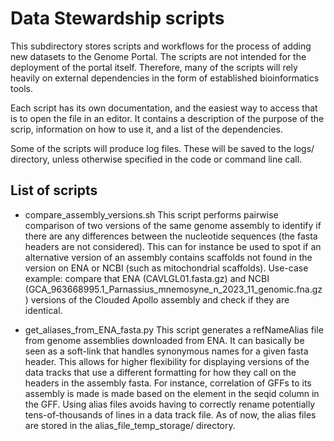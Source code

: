 # Data Stewardship scripts

This subdirectory stores scripts and workflows for the process of adding new datasets to the Genome Portal. The scripts are not intended for the deployment of the portal itself. Therefore, many of the scripts will rely heavily on external dependencies in the form of established bioinformatics tools.

Each script has its own documentation, and the easiest way to access that is to open the file in an editor. It contains a description of the purpose of the scrip, information on how to use it, and a list of the dependencies.

Some of the scripts will produce log files. These will be saved to the logs/ directory, unless otherwise specified in the code or command line call.

## List of scripts

- compare_assembly_versions.sh
This script performs pairwise comparison of two versions of the same genome assembly to identify if there are
any differences between the nucleotide sequences (the fasta headers are not considered). This can for instance be used to spot if an alternative version of an assembly contains scaffolds not found in the version on ENA or NCBI (such as mitochondrial scaffolds). Use-case example: compare that ENA (CAVLGL01.fasta.gz) and NCBI (GCA_963668995.1_Parnassius_mnemosyne_n_2023_11_genomic.fna.gz) versions of the Clouded Apollo assembly and check if they are identical.

- get_aliases_from_ENA_fasta.py
This script generates a refNameAlias file from genome assemblies downloaded from ENA. It can basically be seen as a soft-link that handles synonymous names for a given fasta header. This allows for higher flexibility for displaying versions of the data tracks that use a different formatting for how they call on the headers in the assembly fasta. For instance, correlation of GFFs to its assembly is made is made based on the element in the seqid column in the GFF. Using alias files avoids having to correctly rename potentially tens-of-thousands of lines in a data track file. As of now, the alias files are stored in the alias_file_temp_storage/ directory.